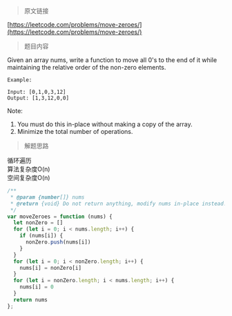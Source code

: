 > 原文链接

[https://leetcode.com/problems/move-zeroes/](https://leetcode.com/problems/move-zeroes/)
> 题目内容

Given an array nums, write a function to move all 0's to the end of it while maintaining the relative order of the non-zero elements.
```
Example:

Input: [0,1,0,3,12]
Output: [1,3,12,0,0]
```
Note:

1. You must do this in-place without making a copy of the array.
2. Minimize the total number of operations.


> 解题思路

循环遍历  
算法复杂度O(n)  
空间复杂度O(n)

```js
/**
 * @param {number[]} nums
 * @return {void} Do not return anything, modify nums in-place instead.
 */
var moveZeroes = function (nums) {
  let nonZero = []
  for (let i = 0; i < nums.length; i++) {
    if (nums[i]) {
      nonZero.push(nums[i])
    }
  }
  for (let i = 0; i < nonZero.length; i++) {
    nums[i] = nonZero[i]
  }
  for (let i = nonZero.length; i < nums.length; i++) {
    nums[i] = 0
  }
  return nums
};
```